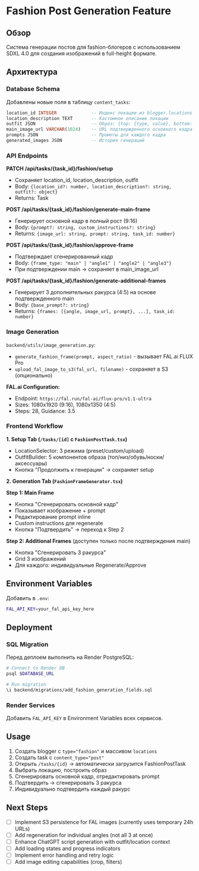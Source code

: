 # Fashion Post Generation Feature

## Обзор

Система генерации постов для fashion-блогеров с использованием SDXL 4.0 для создания изображений в full-height формате.

## Архитектура

### Database Schema

Добавлены новые поля в таблицу `content_tasks`:

```sql
location_id INTEGER             -- Индекс локации из blogger.locations (0-4)
location_description TEXT       -- Кастомное описание локации
outfit JSON                     -- Образ: {top: {type, value}, bottom: {}, ...}
main_image_url VARCHAR(1024)    -- URL подтвержденного основного кадра
prompts JSON                    -- Промпты для каждого кадра
generated_images JSON           -- История генераций
```

### API Endpoints

**PATCH /api/tasks/{task_id}/fashion/setup**
- Сохраняет location_id, location_description, outfit
- Body: `{location_id?: number, location_description?: string, outfit?: object}`
- Returns: Task

**POST /api/tasks/{task_id}/fashion/generate-main-frame**
- Генерирует основной кадр в полный рост (9:16)
- Body: `{prompt?: string, custom_instructions?: string}`
- Returns: `{image_url: string, prompt: string, task_id: number}`

**POST /api/tasks/{task_id}/fashion/approve-frame**
- Подтверждает сгенерированный кадр
- Body: `{frame_type: "main" | "angle1" | "angle2" | "angle3"}`
- При подтверждении main → сохраняет в main_image_url

**POST /api/tasks/{task_id}/fashion/generate-additional-frames**
- Генерирует 3 дополнительных ракурса (4:5) на основе подтвержденного main
- Body: `{base_prompt?: string}`
- Returns: `{frames: [{angle, image_url, prompt}, ...], task_id: number}`

### Image Generation

`backend/utils/image_generation.py`:

- `generate_fashion_frame(prompt, aspect_ratio)` - вызывает FAL.ai FLUX Pro
- `upload_fal_image_to_s3(fal_url, filename)` - сохраняет в S3 (опционально)

**FAL.ai Configuration:**
- Endpoint: `https://fal.run/fal-ai/flux-pro/v1.1-ultra`
- Sizes: 1080x1920 (9:16), 1080x1350 (4:5)
- Steps: 28, Guidance: 3.5

### Frontend Workflow

**1. Setup Tab (`/tasks/[id]` с `FashionPostTask.tsx`)**
- LocationSelector: 3 режима (preset/custom/upload)
- OutfitBuilder: 5 компонентов образа (топ/низ/обувь/носки/аксессуары)
- Кнопка "Продолжить к генерации" → сохраняет setup

**2. Generation Tab (`FashionFrameGenerator.tsx`)**

**Step 1: Main Frame**
- Кнопка "Сгенерировать основной кадр"
- Показывает изображение + prompt
- Редактирование prompt inline
- Custom instructions для regenerate
- Кнопка "Подтвердить" → переход к Step 2

**Step 2: Additional Frames** (доступен только после подтверждения main)
- Кнопка "Сгенерировать 3 ракурса"
- Grid 3 изображений
- Для каждого: индивидуальные Regenerate/Approve

## Environment Variables

Добавить в `.env`:

```bash
FAL_API_KEY=your_fal_api_key_here
```

## Deployment

### SQL Migration

Перед деплоем выполнить на Render PostgreSQL:

```bash
# Connect to Render DB
psql $DATABASE_URL

# Run migration
\i backend/migrations/add_fashion_generation_fields.sql
```

### Render Services

Добавить `FAL_API_KEY` в Environment Variables всех сервисов.

## Usage

1. Создать blogger с `type="fashion"` и массивом `locations`
2. Создать task с `content_type="post"`
3. Открыть `/tasks/{id}` → автоматически загрузится FashionPostTask
4. Выбрать локацию, построить образ
5. Сгенерировать основной кадр, отредактировать prompt
6. Подтвердить → сгенерировать 3 ракурса
7. Индивидуально подтвердить каждый ракурс

## Next Steps

- [ ] Implement S3 persistence for FAL images (currently uses temporary 24h URLs)
- [ ] Add regeneration for individual angles (not all 3 at once)
- [ ] Enhance ChatGPT script generation with outfit/location context
- [ ] Add loading states and progress indicators
- [ ] Implement error handling and retry logic
- [ ] Add image editing capabilities (crop, filters)
